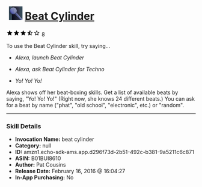 # &nbsp;<img src="skill_icon" alt="Beat Cylinder icon" width="36"> [Beat Cylinder](http://alexa.amazon.com/#skills/amzn1.echo-sdk-ams.app.d296f73d-2b51-492c-b381-9a5211c6c871)
![3.2 stars](../../images/ic_star_black_18dp_1x.png)![3.2 stars](../../images/ic_star_black_18dp_1x.png)![3.2 stars](../../images/ic_star_black_18dp_1x.png)![3.2 stars](../../images/ic_star_half_black_18dp_1x.png)![3.2 stars](../../images/ic_star_border_black_18dp_1x.png) 8

To use the Beat Cylinder skill, try saying...

* *Alexa, launch Beat Cylinder*

* *Alexa, ask Beat Cylinder for Techno*

* *Yo! Yo! Yo!*

Alexa shows off her beat-boxing skills. Get a list of available beats by saying, "Yo! Yo! Yo!" (Right now, she knows 24 different beats.)  You can ask for a beat by name ("phat", "old school", "electronic", etc.) or "random".

***

### Skill Details

* **Invocation Name:** beat cylinder
* **Category:** null
* **ID:** amzn1.echo-sdk-ams.app.d296f73d-2b51-492c-b381-9a5211c6c871
* **ASIN:** B01BUI8610
* **Author:** Pat Cousins
* **Release Date:** February 16, 2016 @ 16:04:27
* **In-App Purchasing:** No
